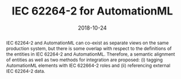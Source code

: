 ---
abstract: 'IEC 62264-2 and AutomationML can co-exist as separate views on the same
  production system, but there is some overlap with respect to the definitions of
  the entities in IEC 62264-2 and AutomationML. Therefore, a semantic alignment of
  entities as well as two methods for integration are proposed: (i) tagging AutomationML
  elements with IEC 622664-2 roles and (ii) referencing external IEC 62264-2 data.'
authors:
- Bernhard Wally
- Christian Huemer
- Alexandra Mazak
- Manuel Wimmer
date: '2018-10-24'
featured: false
links:
- name: Publik
  url: https://publik.tuwien.ac.at/showentry.php?ID=271511&lang=2
publication_types:
- '1'
publishDate: '2018-10-24'
specifics: 'Vortrag: 5th AutomationML User Conference, Göteborg; 24.10.2018 - 25.10.2018;
  in: "Proceedings of the 5th AutomationML User Conference", (2018), S. 1 - 7.'
title: IEC 62264-2 for AutomationML
url_pdf: ''
---